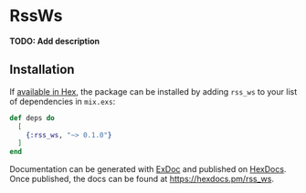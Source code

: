 # RssWs

**TODO: Add description**

## Installation

If [available in Hex](https://hex.pm/docs/publish), the package can be installed
by adding `rss_ws` to your list of dependencies in `mix.exs`:

```elixir
def deps do
  [
    {:rss_ws, "~> 0.1.0"}
  ]
end
```

Documentation can be generated with [ExDoc](https://github.com/elixir-lang/ex_doc)
and published on [HexDocs](https://hexdocs.pm). Once published, the docs can
be found at <https://hexdocs.pm/rss_ws>.

